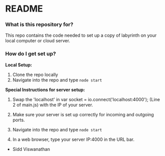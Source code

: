 # README #

### What is this repository for? ###

This repo contains the code needed to set up a copy of labyrinth on your local computer or cloud server.

### How do I get set up? ###

**Local Setup:**

1. Clone the repo locally
2. Navigate into the repo and type
`node start`


**Special Instructions for server setup:**


1. Swap the 'localhost' in var socket = io.connect('localhost:4000'); (Line 2 of main.js) with the IP of your server.
2. Make sure your server is set up correctly for incoming and outgoing ports.
3. Navigate into the repo and type
`node start`

4. In a web browser, type your server IP:4000 in the URL bar.


* Sidd Viswanathan